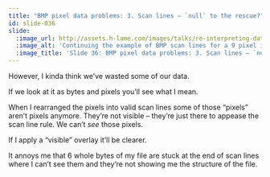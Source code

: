 ```yaml
---
title: "BMP pixel data problems: 3. Scan lines – `null` to the rescue?"
id: slide-036
slide:
  :image_url: http://assets.h-lame.com/images/talks/re-interpreting-data/rubyconf-2023/slides/028-stage-02.mp4
  :image_alt: 'Continuing the example of BMP scan lines for a 9 pixel image – 3 rows of 4 pixels each, the final row is padded with 3 `null` pixels – 4 pixels is 12 bytes (3 bytes per pixel) and this is a valid scan line, however, we see that 6 of the source bytes are now not part of the visible pixel data so they are wasted, and 6 of the padding bytes are used as visible pixels; text: 3. null to the rescue!; 25 byte file (+ 2 padding bytes) = 9 pixels; rearranged; padded; Valid Scan Line; wasted; visible'
  :image_title: 'Slide 36: BMP pixel data problems: 3. Scan lines – `null` to the rescue?'
---
```

However, I kinda think we’ve wasted some of our data.

If we look at it as bytes and pixels you’ll see what I mean.

When I rearranged the pixels into valid scan lines some of those “pixels” aren’t pixels anymore.  They’re not visible – they’re just there to appease the scan line rule.  We can’t _see_ those pixels.

If I apply a “visible” overlay it’ll be clearer.

It annoys me that 6 whole bytes of my file are stuck at the end of scan lines where I can’t see them and they’re not showing me the structure of the file.
